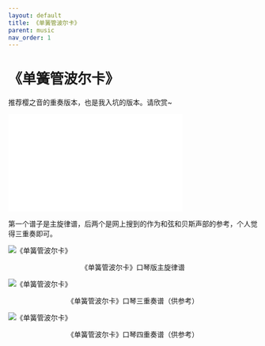 ```yaml
---
layout: default
title: 《单簧管波尔卡》
parent: music
nav_order: 1
---
```


# 《单簧管波尔卡》

推荐樱之音的重奏版本，也是我入坑的版本。请欣赏~

<iframe  height=198     width=352  src="//player.bilibili.com/player.html?aid=35720317&bvid=BV1ft411m78S&cid=62659416&page=1" scrolling="no" border="0" frameborder="no" framespacing="0" allowfullscreen="true"> </iframe> 


第一个谱子是主旋律谱，后两个是网上搜到的作为和弦和贝斯声部的参考，个人觉得三重奏即可。

![《单簧管波尔卡》](https://cdn.jsdelivr.net/gh/lei-wei/pic_bed/img/9adb5389fe42d8dd.png "《单簧管波尔卡》口琴版主旋律谱")

<center>《单簧管波尔卡》口琴版主旋律谱
</center>

![《单簧管波尔卡》](https://cdn.jsdelivr.net/gh/lei-wei/pic_bed/img/50dfc56b8e2a3641.png "《单簧管波尔卡》口琴三重奏谱（供参考）")

<center>《单簧管波尔卡》口琴三重奏谱（供参考）
</center>

![《单簧管波尔卡》](https://cdn.jsdelivr.net/gh/lei-wei/pic_bed/img/bf230edd58064f2a.png "《单簧管波尔卡》口琴四重奏谱（供参考）")

<center>《单簧管波尔卡》口琴四重奏谱（供参考）
</center>



